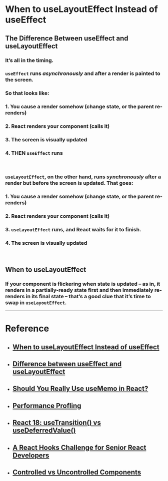# When to **useLayoutEffect** Instead of useEffect

## **The Difference Between useEffect and useLayoutEffect**

### It’s all in the timing.

### `useEffect` runs _asynchronously_ and after a render is painted to the screen.

### So that looks like:

### 1.  You cause a render somehow (change state, or the parent re-renders)
### 2.  React renders your component (calls it)
### 3.  The screen is visually updated
### 4.  THEN `useEffect` runs

<br/>

### `useLayoutEffect`, on the other hand, runs _synchronously_ after a render but before the screen is updated. That goes:

### 1.  You cause a render somehow (change state, or the parent re-renders)
### 2.  React renders your component (calls it)
### 3.  `useLayoutEffect` runs, and React waits for it to finish.
### 4.  The screen is visually updated

<br/>

## **When to useLayoutEffect**

### **If your component is flickering** when state is updated – as in, it renders in a partially-ready state first and then immediately re-renders in its final state – that’s a good clue that it’s time to swap in `useLayoutEffect`.

---

# Reference
- ## [When to useLayoutEffect Instead of useEffect](https://daveceddia.com/useeffect-vs-uselayouteffect/)
- ## [Difference between useEffect and useLayoutEffect](https://codesandbox.io/s/useeffect-18s01e)
- ## [Should You Really Use useMemo in React?](https://medium.com/swlh/should-you-use-usememo-in-react-a-benchmarked-analysis-159faf6609b7)
- ## [Performance Profling](https://ithelp.ithome.com.tw/articles/10279567)
- ## [React 18: useTransition() vs useDeferredValue()](https://academind.com/tutorials/react-usetransition-vs-usedeferredvalue)
- ## [A React Hooks Challenge for Senior React Developers](https://betterprogramming.pub/a-react-hooks-challenge-for-senior-react-developers-f1190e1939ec)
- ## [Controlled vs Uncontrolled Components](https://ithelp.ithome.com.tw/articles/10227866)
